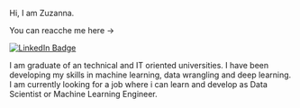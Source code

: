 Hi, I am Zuzanna.

You can reacche me here -> <div id="badges">
  <a href="linkedin.com/in/zuzanna-juszczak-757aa21b9">
    <img src="https://img.shields.io/badge/LinkedIn-blue?style=for-the-badge&logo=linkedin&logoColor=white" alt="LinkedIn Badge" alt = "Linkedin Badge"/>
  </a>
  </div>
I am graduate of an technical and IT oriented universities. 
I have been developing my skills in machine learning, data wrangling and deep learning.
I am currently looking for a job where i can learn and develop as Data Scientist or 
Machine Learning Engineer. 
